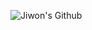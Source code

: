 ![Jiwon's Github](https://capsule-render.vercel.app/api?type=waving&color=gradient&height=300&section=header&text=Jiwon's%20Github&fontSize=90)
<!--
**Jiwon-Jeong99/Jiwon-Jeong99** is a ✨ _special_ ✨ repository because its `README.md` (this file) appears on your GitHub profile.

Here are some ideas to get you started:

- 🔭 I’m currently working on ...
- 🌱 I’m currently learning ...
- 👯 I’m looking to collaborate on ...
- 🤔 I’m looking for help with ...
- 💬 Ask me about ...
- 📫 How to reach me: ...
- 😄 Pronouns: ...
- ⚡ Fun fact: ...
-->

